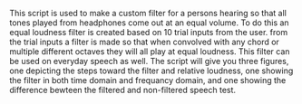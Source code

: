 This script is used to make a custom filter for a persons hearing so that all tones played from headphones come
out at an equal volume. To do this an equal loudness filter is created based on 10 trial inputs from the user.
from the trial inputs a filter is made so that when convolved with any chord or multiple different octaves 
they will all play at equal loudness. This filter can be used on everyday speech as well. The script will give you 
three figures, one depicting the steps toward the filter and relative loudness, one showing the filter in both time domain
and frequancy domain, and one showing the difference bewteen the filtered and non-filtered speech test.
